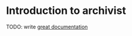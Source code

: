# Introduction to archivist

TODO: write [great documentation](http://jacobian.org/writing/what-to-write/)
